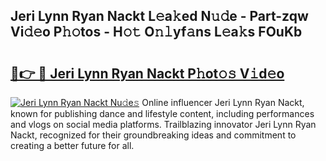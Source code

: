 ## Jeri Lynn Ryan Nackt L𝚎a𝚔ed N𝚞𝚍e - Part-zqw Vi𝚍𝚎o P𝚑𝚘tos - H𝚘𝚝 O𝚗𝚕yf𝚊ns L𝚎a𝚔s FOuKb

# <h2><a href="http://kfay6h2.oniu.top/?m=Jeri+Lynn+Ryan+Nackt">🔗👉 🔴 Jeri Lynn Ryan Nackt P𝚑ot𝚘𝚜 V𝚒d𝚎o</a></h2>

[![Jeri Lynn Ryan Nackt Nu𝚍e𝚜](https://i.imgur.com/0qMVB7G.gif)](http://kfay6h2.oniu.top/?m=Jeri+Lynn+Ryan+Nackt)
Online influencer Jeri Lynn Ryan Nackt, known for publishing dance and lifestyle content, including performances and vlogs on social media platforms. Trailblazing innovator Jeri Lynn Ryan Nackt, recognized for their groundbreaking ideas and commitment to creating a better future for all.  
